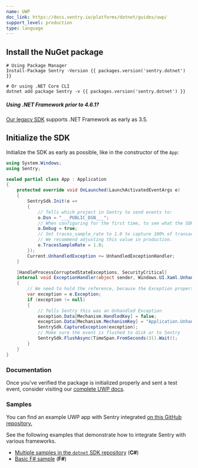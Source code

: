 ```yaml
---
name: UWP
doc_link: https://docs.sentry.io/platforms/dotnet/guides/uwp/
support_level: production
type: language
---
```


## Install the NuGet package

```shell
# Using Package Manager
Install-Package Sentry -Version {{ packages.version('sentry.dotnet') }}

# Or using .NET Core CLI
dotnet add package Sentry -v {{ packages.version('sentry.dotnet') }}
```

<div class="alert alert-info" role="alert"><h5 class="no_toc">Using .NET Framework prior to 4.6.1?</h5>
    <div class="alert-body content-flush-bottom">
        <a href="https://docs.sentry.io/clients/csharp/">Our legacy SDK</a> supports .NET Framework as early as 3.5.
    </div>
</div>

## Initialize the SDK

Initialize the SDK as early as possible, like in the constructor of the `App`:

```csharp
using System.Windows;
using Sentry;

sealed partial class App : Application
{
    protected override void OnLaunched(LaunchActivatedEventArgs e)
    {
        SentrySdk.Init(o => 
        {
            // Tells which project in Sentry to send events to:
            o.Dsn = "___PUBLIC_DSN___";
            // When configuring for the first time, to see what the SDK is doing:
            o.Debug = true;
            // Set traces_sample_rate to 1.0 to capture 100% of transactions for performance monitoring.
            // We recommend adjusting this value in production.
            o.TracesSampleRate = 1.0;
        });
        Current.UnhandledException += UnhandledExceptionHandler;
    }

    [HandleProcessCorruptedStateExceptions, SecurityCritical]
    internal void ExceptionHandler(object sender, Windows.UI.Xaml.UnhandledExceptionEventArgs e)
    {
        // We need to hold the reference, because the Exception property is cleared when accessed.
        var exception = e.Exception;
        if (exception != null)
        {
            // Tells Sentry this was an Unhandled Exception
            exception.Data[Mechanism.HandledKey] = false;
            exception.Data[Mechanism.MechanismKey] = "Application.UnhandledException";
            SentrySdk.CaptureException(exception);
            // Make sure the event is flushed to disk or to Sentry
            SentrySdk.FlushAsync(TimeSpan.FromSeconds(3)).Wait();
        }
    }
}
```

### Documentation

Once you've verified the package is initialized properly and sent a test event, consider visiting our [complete UWP docs](https://docs.sentry.io/platforms/dotnet/guides/uwp/).

### Samples

You can find an example UWP app with Sentry integrated [on this GitHub repository.](https://github.com/getsentry/examples/tree/master/dotnet/UwpCSharp)

See the following examples that demonstrate how to integrate Sentry with various frameworks.

- [Multiple samples in the `dotnet` SDK repository](https://github.com/getsentry/sentry-dotnet/tree/main/samples) (**C#**)
- [Basic F# sample](https://github.com/sentry-demos/fsharp) (**F#**)
